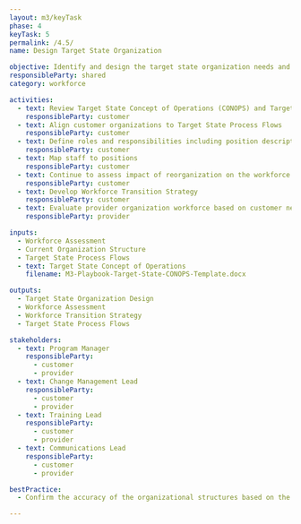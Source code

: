 ```yaml
---
layout: m3/keyTask
phase: 4
keyTask: 5
permalink: /4.5/
name: Design Target State Organization

objective: Identify and design the target state organization needs and prepare for changes to the workforce.
responsibleParty: shared
category: workforce

activities:
  - text: Review Target State Concept of Operations (CONOPS) and Target State Process Flows
    responsibleParty: customer
  - text: Align customer organizations to Target State Process Flows
    responsibleParty: customer
  - text: Define roles and responsibilities including position descriptions and job duties
    responsibleParty: customer
  - text: Map staff to positions
    responsibleParty: customer
  - text: Continue to assess impact of reorganization on the workforce and update Workforce Assessment
    responsibleParty: customer
  - text: Develop Workforce Transition Strategy
    responsibleParty: customer
  - text: Evaluate provider organization workforce based on customer needs to determine if there are impacts.
    responsibleParty: provider

inputs:
  - Workforce Assessment
  - Current Organization Structure
  - Target State Process Flows
  - text: Target State Concept of Operations
    filename: M3-Playbook-Target-State-CONOPS-Template.docx

outputs:
  - Target State Organization Design
  - Workforce Assessment
  - Workforce Transition Strategy
  - Target State Process Flows

stakeholders:
  - text: Program Manager
    responsibleParty:
      - customer
      - provider
  - text: Change Management Lead
    responsibleParty:
      - customer
      - provider
  - text: Training Lead
    responsibleParty:
      - customer
      - provider
  - text: Communications Lead
    responsibleParty:
      - customer
      - provider

bestPractice:
  - Confirm the accuracy of the organizational structures based on the records maintained by first level managers versus the customer human capital office

---
```

